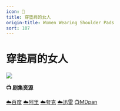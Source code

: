 ```yaml
---
icon: 🎀
title: 穿垫肩的女人
origin-title: Women Wearing Shoulder Pads
sort: 107
---
```

# 穿垫肩的女人

![](/assets/image/%E5%9E%AB%E8%82%A9.jpg)

**📺 剧集资源**

[☁️百度](https://pan.baidu.com/s/1JA6NJ9EkHI5ErSoQMibWgQ?pwd=pirm) [☁️阿里](https://www.alipan.com/s/oY8QZW92j1T) [☁️夸克](https://pan.quark.cn/s/b6b006638f1c) [☁️迅雷](https://pan.xunlei.com/s/VOYRXLRDpzGE0bYvHpFKotg7A1?pwd=6btj#) [📺MDpan](https://pan.mdsub.top/%E7%A9%BF%E5%9E%AB%E8%82%A9%E7%9A%84%E5%A5%B3%E4%BA%BA)
